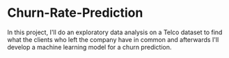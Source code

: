 # Churn-Rate-Prediction
In this project, I'll do an exploratory data analysis on a Telco dataset to find what the clients who left the company have in common and afterwards I'll develop a machine learning model for a churn prediction.

